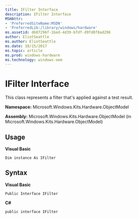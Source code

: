 ```yaml
---
title: IFilter Interface
description: IFilter Interface
MSHAttr:
- 'PreferredSiteName:MSDN'
- 'PreferredLib:/library/windows/hardware'
ms.assetid: db07296f-1bed-4d39-bfdf-d9fd8f8ad296
author: EliotSeattle
ms.author: EliotSeattle
ms.date: 10/15/2017
ms.topic: article
ms.prod: windows-hardware
ms.technology: windows-oem
---
```


# IFilter Interface


This class represents a filter that's applied against a test result.

**Namespace:** Microsoft.Windows.Kits.Hardware.ObjectModel

**Assembly:** Microsoft.Windows.Kits.Hardware.ObjectModel (in Microsoft.Windows.Kits.Hardware.ObjectModel)

## <span id="Usage"></span><span id="usage"></span><span id="USAGE"></span>Usage


**Visual Basic**

`Dim instance As IFilter`

## <span id="Syntax"></span><span id="syntax"></span><span id="SYNTAX"></span>Syntax


**Visual Basic**

`Public Interface IFilter`

**C#**

`public interface IFilter`

 

 






